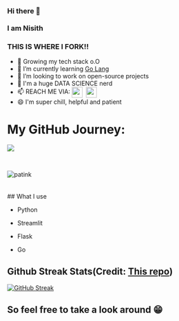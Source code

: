### Hi there 👋<br><br> I am Nisith

### THIS IS WHERE I FORK!!

- 🌱 Growing my tech stack o.O
- 🤔 I’m currently learning [Go Lang](https://golang.org/)
- 👯 I’m looking to work on open-source projects
- 💬 I'm a huge DATA SCIENCE nerd
- 📫 REACH ME VIA: <a href="https://www.linkedin.com/in/patnis" target="blank"><img align="center" src="https://cdn.jsdelivr.net/npm/simple-icons@3.0.1/icons/linkedin.svg" alt="patink" height="25" width="25" /></a>&nbsp; <a href="mailto:patinisith@gmail.com" target="blank"><img align="center" src="https://cdn.jsdelivr.net/npm/simple-icons@3.0.1/icons/gmail.svg" alt="patink" height="25" width="25" /></a>
- 😄 I'm super chill, helpful and patient

# My GitHub Journey:

<p> 
<img src="https://github-readme-stats.vercel.app/api/top-langs/?username=patink&layout=compact&theme=dark" />
</p>
<br>
<p align="center"> 
<img align="left" src="https://github-readme-stats.vercel.app/api?username=patink&show_icons=true&hide_border=true&theme=dark&count_private=true" alt="patink" />
</p><br><br>


<br>
## What I use

* Python

* Streamlit

* Flask

* Go


## Github Streak Stats(Credit: [This repo](https://github.com/DenverCoder1/github-readme-streak-stats))

[![GitHub Streak](http://github-readme-streak-stats.herokuapp.com?user=patink&theme=dark&hide_border=true&date_format=M%20j%5B%2C%20Y%5D)](https://git.io/streak-stats)

## So feel free to take a look around :grin: 
